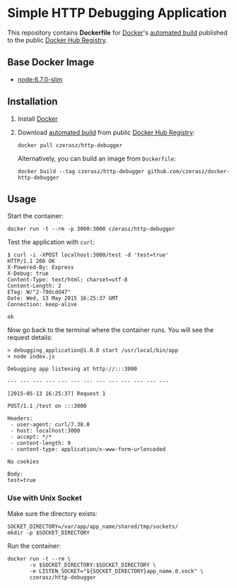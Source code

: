 # Simple HTTP Debugging Application


This repository contains **Dockerfile** for [Docker](https://www.docker.com/)'s [automated build](https://registry.hub.docker.com/u/czerasz/http-debugger/) published to the public [Docker Hub Registry](https://registry.hub.docker.com/).


## Base Docker Image

* [node:6.7.0-slim](https://registry.hub.docker.com/_/node/)

## Installation

1. Install [Docker](https://www.docker.com/)

2. Download [automated build](https://registry.hub.docker.com/u/czerasz/http-debugger/) from public [Docker Hub Registry](https://registry.hub.docker.com/):

    ```
    docker pull czerasz/http-debugger
    ```

    Alternatively, you can build an image from `Dockerfile`:

    ```
    docker build --tag czerasz/http-debugger github.com/czerasz/docker-http-debugger
    ```

## Usage

Start the container:

```
docker run -t --rm -p 3000:3000 czerasz/http-debugger
```

Test the application with `curl`:

```
$ curl -i -XPOST localhost:3000/test -d 'test=true'
HTTP/1.1 200 OK
X-Powered-By: Express
X-Debug: true
Content-Type: text/html; charset=utf-8
Content-Length: 2
ETag: W/"2-79dcdd47"
Date: Wed, 13 May 2015 16:25:37 GMT
Connection: keep-alive

ok
```

Now go back to the terminal where the container runs. You will see the request details:

```
> debugging_application@1.0.0 start /usr/local/bin/app
> node index.js

Debugging app listening at http://:::3000

--- --- --- --- --- --- --- --- --- --- --- --- ---

[2015-05-13 16:25:37] Request 1

POST/1.1 /test on :::3000

Headers:
 - user-agent: curl/7.38.0
 - host: localhost:3000
 - accept: */*
 - content-length: 9
 - content-type: application/x-www-form-urlencoded

No cookies

Body:
test=true
```

### Use with Unix Socket

Make sure the directory exists:

```
SOCKET_DIRECTORY=/var/app/app_name/shared/tmp/sockets/
mkdir -p $SOCKET_DIRECTORY
```

Run the container:

```
docker run -t --rm \
       -v $SOCKET_DIRECTORY:$SOCKET_DIRECTORY \
       -e LISTEN_SOCKET="${SOCKET_DIRECTORY}app_name.0.sock" \
       czerasz/http-debugger
```
